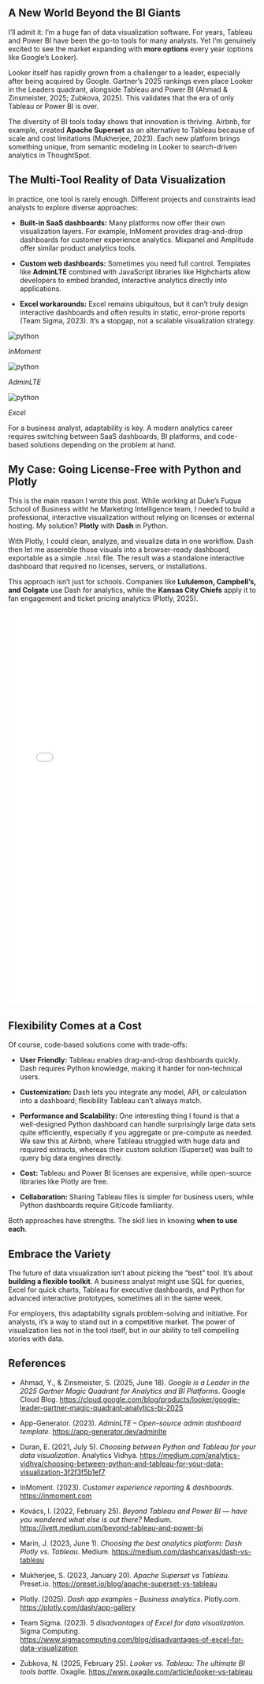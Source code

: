 ## A New World Beyond the BI Giants

I’ll admit it: I’m a huge fan of data visualization software. For years, Tableau and Power BI have been the go-to tools for many analysts. Yet I’m genuinely excited to see the market expanding with **more options** every year (options like Google’s Looker).  

Looker itself has rapidly grown from a challenger to a leader, especially after being acquired by Google. Gartner’s 2025 rankings even place Looker in the Leaders quadrant, alongside Tableau and Power BI (Ahmad & Zinsmeister, 2025; Zubkova, 2025). This validates that the era of only Tableau or Power BI is over.  

The diversity of BI tools today shows that innovation is thriving. Airbnb, for example, created **Apache Superset** as an alternative to Tableau because of scale and cost limitations (Mukherjee, 2023). Each new platform brings something unique, from semantic modeling in Looker to search-driven analytics in ThoughtSpot.  


## The Multi-Tool Reality of Data Visualization

In practice, one tool is rarely enough. Different projects and constraints lead analysts to explore diverse approaches:

- **Built-in SaaS dashboards:** Many platforms now offer their own visualization layers. For example, InMoment provides drag-and-drop dashboards for customer experience analytics. Mixpanel and Amplitude offer similar product analytics tools.

- **Custom web dashboards:** Sometimes you need full control. Templates like **AdminLTE** combined with JavaScript libraries like Highcharts allow developers to embed branded, interactive analytics directly into applications.

- **Excel workarounds:** Excel remains ubiquitous, but it can’t truly design interactive dashboards and often results in static, error-prone reports (Team Sigma, 2023). It’s a stopgap, not a scalable visualization strategy.

<div class="profile-pics">
	<div class="profile-item">
        <img src="https://encrypted-tbn0.gstatic.com/images?q=tbn:ANd9GcT56UaWif4WExJMVtBbj5Vv52Zq2A-Ete4lyw&s" alt="python">
        <p class="profile-name"><em>InMoment</em></p>
    </div>
    <div class="profile-item">
        <img src="https://platform.pyronome.com/images/pattern/215101202122019uJqZdZls.jpg?20250825182102" alt="python">
        <p class="profile-name"><em>AdminLTE</em></p>
    </div>
    <div class="profile-item">
        <img src="https://www.computerworld.com/wp-content/uploads/2025/05/1656594-0-68082700-1748257438-excel-cheat-sheet-primary-2000px.jpg?resize=1536%2C864&quality=50&strip=all" alt="python">
        <p class="profile-name"><em>Excel</em></p>
    </div>
</div>

For a business analyst, adaptability is key. A modern analytics career requires switching between SaaS dashboards, BI platforms, and code-based solutions depending on the problem at hand.


## My Case: Going License-Free with Python and Plotly

This is the main reason I wrote this post. While working at Duke’s Fuqua School of Business witht he Marketing Intelligence team, I needed to build a professional, interactive visualization without relying on licenses or external hosting. My solution? **Plotly** with **Dash** in Python.  

With Plotly, I could clean, analyze, and visualize data in one workflow. Dash then let me assemble those visuals into a browser-ready dashboard, exportable as a simple `.html` file. The result was a standalone interactive dashboard that required no licenses, servers, or installations.  

This approach isn’t just for schools. Companies like **Lululemon, Campbell’s, and Colgate** use Dash for analytics, while the **Kansas City Chiefs** apply it to fan engagement and ticket pricing analytics (Plotly, 2025).  

<div class="embed">
  <iframe
    src="../images/blog/dashboard_static_d.html"
    width="100%"
    height = "800"
    loading="lazy"
    style="border:0; aspect-ratio: 16 / 9;"
    sandbox="allow-same-origin allow-scripts"
    title="Demo preview"
  ></iframe>
</div>

## Flexibility Comes at a Cost

Of course, code-based solutions come with trade-offs:

- **User Friendly:** Tableau enables drag-and-drop dashboards quickly. Dash requires Python knowledge, making it harder for non-technical users.  
- **Customization:** Dash lets you integrate any model, API, or calculation into a dashboard; flexibility Tableau can’t always match.

- **Performance and Scalability:** One interesting thing I found is that a well-designed Python dashboard can handle surprisingly large data sets quite efficiently, especially if you aggregate or pre-compute as needed. We saw this at Airbnb, where Tableau struggled with huge data and required extracts, whereas their custom solution (Superset) was built to query big data engines directly.

- **Cost:** Tableau and Power BI licenses are expensive, while open-source libraries like Plotly are free.  
- **Collaboration:** Sharing Tableau files is simpler for business users, while Python dashboards require Git/code familiarity.  

Both approaches have strengths. The skill lies in knowing **when to use each**.


## Embrace the Variety

The future of data visualization isn’t about picking the “best” tool. It’s about **building a flexible toolkit**. A business analyst might use SQL for queries, Excel for quick charts, Tableau for executive dashboards, and Python for advanced interactive prototypes, sometimes all in the same week.  

For employers, this adaptability signals problem-solving and initiative. For analysts, it’s a way to stand out in a competitive market. The power of visualization lies not in the tool itself, but in our ability to tell compelling stories with data.  


## References

- Ahmad, Y., & Zinsmeister, S. (2025, June 18). *Google is a Leader in the 2025 Gartner Magic Quadrant for Analytics and BI Platforms*. Google Cloud Blog. https://cloud.google.com/blog/products/looker/google-leader-gartner-magic-quadrant-analytics-bi-2025

- App-Generator. (2023). *AdminLTE – Open-source admin dashboard template*. https://app-generator.dev/adminlte

- Duran, E. (2021, July 5). *Choosing between Python and Tableau for your data visualization*. Analytics Vidhya. https://medium.com/analytics-vidhya/choosing-between-python-and-tableau-for-your-data-visualization-3f2f3f5b1ef7

- InMoment. (2023). *Customer experience reporting & dashboards*. https://inmoment.com

- Kovács, I. (2022, February 25). *Beyond Tableau and Power BI — have you wondered what else is out there?* Medium. https://ivett.medium.com/beyond-tableau-and-power-bi

- Marin, J. (2023, June 1). *Choosing the best analytics platform: Dash Plotly vs. Tableau*. Medium. https://medium.com/dashcanvas/dash-vs-tableau

- Mukherjee, S. (2023, January 20). *Apache Superset vs Tableau*. Preset.io. https://preset.io/blog/apache-superset-vs-tableau

- Plotly. (2025). *Dash app examples – Business analytics*. Plotly.com. https://plotly.com/dash/app-gallery

- Team Sigma. (2023). *5 disadvantages of Excel for data visualization*. Sigma Computing. https://www.sigmacomputing.com/blog/disadvantages-of-excel-for-data-visualization

- Zubkova, N. (2025, February 25). *Looker vs. Tableau: The ultimate BI tools battle*. Oxagile. https://www.oxagile.com/article/looker-vs-tableau
